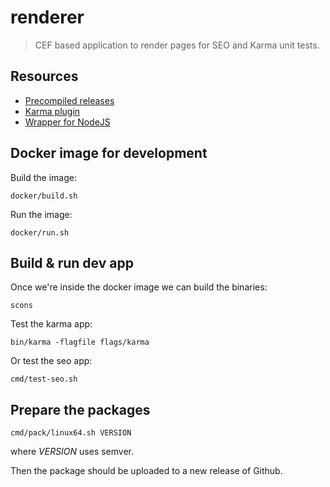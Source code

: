 
renderer
========

> CEF based application to render pages for SEO and Karma unit tests.


Resources
---------

 * [Precompiled releases](https://github.com/ernestoalejo/renderer/releases)
 * [Karma plugin](https://github.com/ernestoalejo/karma-renderer-launcher)
 * [Wrapper for NodeJS](https://github.com/ernestoalejo/cef-renderer)



Docker image for development
----------------------------

Build the image:

```shell
docker/build.sh
```

Run the image:

```shell
docker/run.sh
```


Build & run dev app
-------------------

Once we're inside the docker image we can build the binaries:

```shell
scons
```

Test the karma app:

```shell
bin/karma -flagfile flags/karma
```

Or test the seo app:

```shell
cmd/test-seo.sh
```


Prepare the packages
--------------------

```shell
cmd/pack/linux64.sh VERSION
```

where *VERSION* uses semver.

Then the package should be uploaded to a new release of Github.
